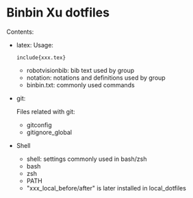 # Binbin Xu dotfiles

Contents:

* latex:
  Usage:

  `include{xxx.tex}`

  * robotvisionbib: bib text used by group
  * notation: notations and definitions used by group
  * binbin.txt: commonly used commands

* git:

  Files related with git:

  * gitconfig
  * gitignore_global

* Shell

  * shell: settings commonly used in bash/zsh
  * bash
  * zsh
  * PATH
  * "xxx_local_before/after" is later installed in local_dotfiles

